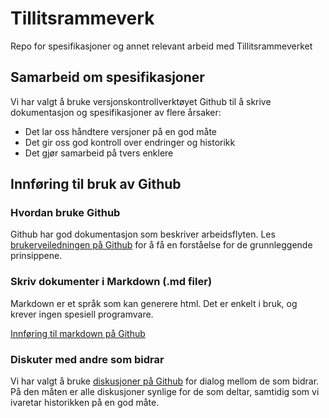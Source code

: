 # Tillitsrammeverk
Repo for spesifikasjoner og annet relevant arbeid med Tillitsrammeverket

## Samarbeid om spesifikasjoner
Vi har valgt å bruke versjonskontrollverktøyet Github til å skrive dokumentasjon og spesifikasjoner av flere årsaker:
- Det lar oss håndtere versjoner på en god måte
- Det gir oss god kontroll over endringer og historikk
- Det gjør samarbeid på tvers enklere

## Innføring til bruk av Github
### Hvordan bruke Github
Github har god dokumentasjon som beskriver arbeidsflyten.
Les [brukerveiledningen på Github](https://docs.github.com/en/get-started/quickstart/github-flow) for å få en forståelse for de grunnleggende prinsippene.

### Skriv dokumenter i Markdown (.md filer)
Markdown er et språk som kan generere html. Det er enkelt i bruk, og krever ingen spesiell programvare.
 
[Innføring til markdown på Github](https://docs.github.com/en/get-started/writing-on-github/getting-started-with-writing-and-formatting-on-github/basic-writing-and-formatting-syntax)

### Diskuter med andre som bidrar
Vi har valgt å bruke [diskusjoner på Github](https://github.com/NorskHelsenett/Tillitsrammeverk/discussions) for dialog mellom de som bidrar. På den måten er alle diskusjoner synlige for de som deltar, samtidig som vi ivaretar historikken på en god måte.